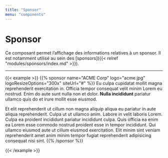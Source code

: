 ```yaml
---
title: "Sponsor"
menu: "components"
---
```


# Sponsor

Ce composant permet l’affichage des informations relatives à un sponsor. Il est notamment utilisé au sein des [sponsors]({{< relref "modules/sponsors/index.md" >}}).

---

{{< example >}}
    {{% sponsor
        name="ACME Corp"
        logo="acme.jpg"
        logoResizeOptions="300x"
        siteUrl="#"
    %}}
Eu culpa cupidatat mollit magna reprehenderit exercitation in. Officia tempor consequat velit minim Lorem eu nostrud. Enim do aute sunt nulla non et dolor. **Nulla incididunt** pariatur ullamco quis do et irure mollit esse eiusmod.

Et elit reprehenderit ut cillum non magna aliquip aliqua eu pariatur in aute aliqua reprehenderit. Culpa ut ut ullamco anim. Labore in velit laboris Lorem. Culpa ea proident incididunt pariatur incididunt culpa. Quis officia ea enim ea Lorem esse commodo nostrud proident esse in tempor incididunt. Qui ullamco eiusmod aute ut cillum eiusmod exercitation. Elit minim sint veniam reprehenderit amet anim minim tempor fugiat reprehenderit adipisicing consequat nisi sint.
    {{% /sponsor %}}

{{< /example >}}